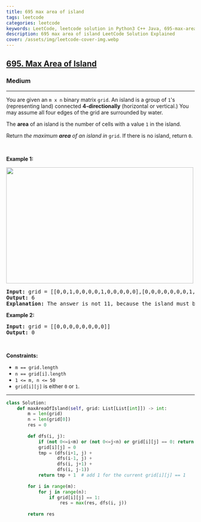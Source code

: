 ```yaml
---
title: 695 max area of island
tags: leetcode
categories: leetcode
keywords: LeetCode, leetcode solution in Python3 C++ Java, 695-max-area-of-island solution
description: 695 max area of island LeetCode Solution Explained
cover: /assets/img/leetcode-cover-img.webp
---
```





<h2><a href="https://leetcode.com/problems/max-area-of-island/">695. Max Area of Island</a></h2><h3>Medium</h3><hr><div><p>You are given an <code>m x n</code> binary matrix <code>grid</code>. An island is a group of <code>1</code>'s (representing land) connected <strong>4-directionally</strong> (horizontal or vertical.) You may assume all four edges of the grid are surrounded by water.</p>

<p>The <strong>area</strong> of an island is the number of cells with a value <code>1</code> in the island.</p>

<p>Return <em>the maximum <strong>area</strong> of an island in </em><code>grid</code>. If there is no island, return <code>0</code>.</p>

<p>&nbsp;</p>
<p><strong>Example 1:</strong></p>
<img alt="" src="https://assets.leetcode.com/uploads/2021/05/01/maxarea1-grid.jpg" style="width: 500px; height: 310px;">
<pre><strong>Input:</strong> grid = [[0,0,1,0,0,0,0,1,0,0,0,0,0],[0,0,0,0,0,0,0,1,1,1,0,0,0],[0,1,1,0,1,0,0,0,0,0,0,0,0],[0,1,0,0,1,1,0,0,1,0,1,0,0],[0,1,0,0,1,1,0,0,1,1,1,0,0],[0,0,0,0,0,0,0,0,0,0,1,0,0],[0,0,0,0,0,0,0,1,1,1,0,0,0],[0,0,0,0,0,0,0,1,1,0,0,0,0]]
<strong>Output:</strong> 6
<strong>Explanation:</strong> The answer is not 11, because the island must be connected 4-directionally.
</pre>

<p><strong>Example 2:</strong></p>

<pre><strong>Input:</strong> grid = [[0,0,0,0,0,0,0,0]]
<strong>Output:</strong> 0
</pre>

<p>&nbsp;</p>
<p><strong>Constraints:</strong></p>

<ul>
	<li><code>m == grid.length</code></li>
	<li><code>n == grid[i].length</code></li>
	<li><code>1 &lt;= m, n &lt;= 50</code></li>
	<li><code>grid[i][j]</code> is either <code>0</code> or <code>1</code>.</li>
</ul>
</div>

---




```python
class Solution:
    def maxAreaOfIsland(self, grid: List[List[int]]) -> int:
        m = len(grid)
        n = len(grid[0])
        res = 0
        
        def dfs(i, j):
            if (not 0<=i<m) or (not 0<=j<n) or grid[i][j] == 0: return 0
            grid[i][j] = 0
            tmp = (dfs(i+1, j) +
                   dfs(i-1, j) +
                   dfs(i, j+1) +
                   dfs(i, j-1)) 
            return tmp + 1  # add 1 for the current grid[i][j] == 1
        
        for i in range(m):
            for j in range(n):
                if grid[i][j] == 1:
                    res = max(res, dfs(i, j))
        
        return res
```
